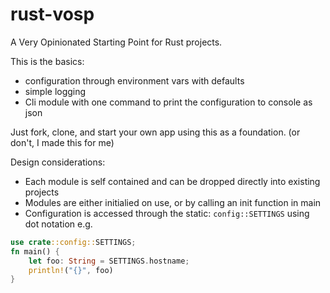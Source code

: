 # rust-vosp

A Very Opinionated Starting Point for Rust projects.

This is the basics:

- configuration through environment vars with defaults
- simple logging
- Cli module with one command to print the configuration to console as json

Just fork, clone, and start your own app using this as a foundation. (or don't, I made this for me)

Design considerations:

- Each module is self contained and can be dropped directly into existing projects
- Modules are either initialied on use, or by calling an init function in main
- Configuration is accessed through the static: `config::SETTINGS` using dot notation e.g.

```rust
use crate::config::SETTINGS;
fn main() {
    let foo: String = SETTINGS.hostname;
    println!("{}", foo)
}
```
